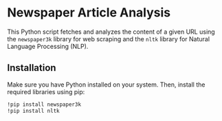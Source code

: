# Newspaper Article Analysis

This Python script fetches and analyzes the content of a given URL using the `newspaper3k` library for web scraping and the `nltk` library for Natural Language Processing (NLP).

## Installation

Make sure you have Python installed on your system. Then, install the required libraries using pip:

```bash
!pip install newspaper3k
!pip install nltk
